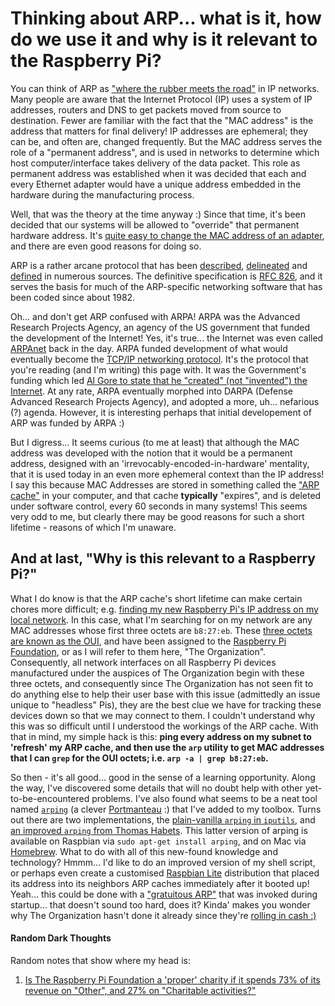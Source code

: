 # Thinking about ARP... what is it, how do we use it and why is it relevant to the Raspberry Pi? 

You can think of ARP as ["where the rubber meets the road"](https://www.knowyourphrase.com/when-the-rubber-hits-the-road) in IP networks. Many people are aware that the Internet Protocol (IP) uses a system of IP addresses, routers and DNS to get packets moved from source to destination. Fewer are familiar with the fact that the "MAC address" is the address that matters for final delivery! IP addresses are ephemeral; they can be, and often are, changed frequently. But the MAC address serves the role of a "permanent address", and is used in networks to determine which host computer/interface takes delivery of the data packet. This role as permanent address was established when it was decided that each and every Ethernet adapter would have a unique address embedded in the hardware during the manufacturing process.

Well, that was the theory at the time anyway :)   Since that time, it's been decided that our systems will be allowed to "override" that permanent hardware address. It's [quite easy to change the MAC address of an adapter](https://www.howtogeek.com/192173/how-and-why-to-change-your-mac-address-on-windows-linux-and-mac/), and there are even good reasons for doing so. 

ARP is a rather arcane protocol that has been [described](http://www.erg.abdn.ac.uk/users/gorry/course/inet-pages/arp.html), [delineated](https://www.tummy.com/articles/networking-basics-how-arp-works/) and [defined](https://en.wikipedia.org/wiki/Address_Resolution_Protocol) in numerous sources. The definitive specification is [RFC 826](http://www.ietf.org/rfc/rfc826.txt), and it serves the basis for much of the ARP-specific networking software that has been coded since about 1982. 

Oh... and don't get ARP confused with ARPA! ARPA was the Advanced Research Projects Agency, an agency of the US government that funded the development of the Internet! Yes, it's true... the Internet was even called [ARPAnet](https://en.wikipedia.org/wiki/ARPANET) back in the day. ARPA funded development of what would eventually become the [TCP/IP networking protocol](https://en.wikipedia.org/wiki/Internet_protocol_suite). It's the protocol that you're reading (and I'm writing) this page with. It was the Government's funding which led [Al Gore to state that he "created" (not "invented") the Internet](https://www.snopes.com/fact-check/internet-of-lies/). At any rate, ARPA eventually morphed into DARPA (Defense Advanced Research Projects Agency), and adopted a more, uh... nefarious (?) agenda. However, it is interesting perhaps that initial developement of ARP was funded by ARPA :)

But I digress... It seems curious (to me at least) that although the MAC address was developed with the notion that it would be a permanent address, designed with an 'irrevocably-encoded-in-hardware' mentality, that it is used today in an even more ephemeral context than the IP address! I say this because MAC Addresses are stored in something called the ["ARP cache"](https://en.wikipedia.org/wiki/ARP_cache) in your computer, and that cache **typically** "expires", and is deleted under software control, every 60 seconds in many systems! This seems very odd to me, but clearly there may be good reasons for such a short lifetime - reasons of which I'm unaware. 

## And at last, "Why is this relevant to a Raspberry Pi?"

What I do know is that the ARP cache's short lifetime can make certain chores more difficult; e.g. [finding my new Raspberry Pi's IP address on my local network](https://github.com/seamusdemora/PiFormulae/blob/master/FindMyPi.md). In this case, what I'm searching for on my network are any MAC addresses whose first three octets are `b8:27:eb`. These [three octets are known as the OUI](https://www.webopedia.com/TERM/O/OUI.html), and have been assigned to the [Raspberry Pi Foundation](https://en.wikipedia.org/wiki/Raspberry_Pi_Foundation), or as I will refer to them here, "The Organization". Consequently, all network interfaces on all Raspberry Pi devices manufactured under the auspices of The Organization begin with these three octets, and consequently since The Organization has not seen fit to do anything else to help their user base with this issue (admittedly an issue unique to "headless" Pis), they are the best clue we have for tracking these devices down so that we may connect to them. I couldn't understand why this was so difficult until I understood the workings of the ARP cache. With that in mind, my simple hack is this: **ping every address on my subnet to 'refresh' my ARP cache, and then use the `arp` utility to get MAC addresses that I can `grep` for the OUI octets; i.e. `arp -a | grep b8:27:eb`.** 

So then - it's all good... good in the sense of a learning opportunity. Along the way, I've discovered some details that will no doubt help with other yet-to-be-encountered problems. I've also found what seems to be a neat tool named [`arping`](https://en.wikipedia.org/wiki/Arping) (a clever [Portmanteau](https://en.wikipedia.org/wiki/Portmanteau) :) that I've added to my toolbox. Turns out there are two implementations, the [plain-vanilla `arping` in `iputils`](https://packages.debian.org/sid/iputils-arping), and [an improved `arping` from Thomas Habets](https://github.com/ThomasHabets/arping). This latter version of arping is available on Raspbian via `sudo apt-get install arping`, and on Mac via [Homebrew](https://brew.sh/). What to do with all of this new-found knowledge and technology? Hmmm... I'd like to do an improved version of my shell script, or perhaps even create a customised [Raspbian Lite](https://www.raspberrypi.org/downloads/raspbian/) distribution that placed its address into its neighbors ARP caches immediately after it booted up! Yeah... this could be done with a ["gratuitous ARP"](https://wiki.wireshark.org/Gratuitous_ARP) that was invoked during startup... that doesn't sound too hard, does it? Kinda' makes you wonder why The Organization hasn't done it already since they're [rolling in cash :)](#randomdarkthoughts)  



#### Random Dark Thoughts
Random notes that show where my head is: 
1. [Is The Raspberry Pi Foundation a 'proper' charity if it spends 73% of its revenue on "Other", and 27% on "Charitable activities?"](http://beta.charitycommission.gov.uk/charity-details/?subid=0&regid=1129409)
